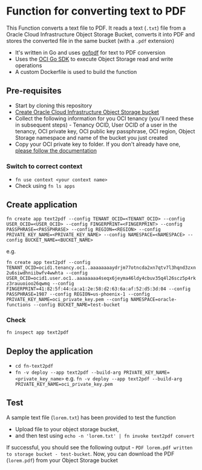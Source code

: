 # Function for converting text to PDF

This Function converts a text file to PDF. It reads a text (`.txt`) file from a Oracle Cloud Infrastructure Object Storage Bucket, converts it into PDF and stores the converted file in the same bucket (with a `.pdf` extension)

- It's written in Go and uses [gofpdf](https://github.com/jung-kurt/gofpdf) for text to PDF conversion 
- Uses the [OCI Go SDK](https://github.com/oracle/oci-go-sdk) to execute Object Storage read and write operations
- A custom Dockerfile is used to build the function

## Pre-requisites

- Start by cloning this repository
- [Create Oracle Cloud Infrastructure Object Storage bucket](https://docs.cloud.oracle.com/iaas/Content/Object/Tasks/managingbuckets.htm#usingconsole)
- Collect the following information for you OCI tenancy (you'll need these in subsequent steps) - Tenancy OCID, User OCID of a user in the tenancy, OCI private key, OCI public key passphrase, OCI region, Object Storage namespace and name of the bucket you just created
- Copy your OCI private key to folder. If you don't already have one, [please follow the documentation](https://docs.cloud.oracle.com/iaas/Content/API/Concepts/apisigningkey.htm#How)


### Switch to correct context

- `fn use context <your context name>`
- Check using `fn ls apps`

## Create application

`fn create app text2pdf --config TENANT_OCID=<TENANT_OCID> --config USER_OCID=<USER_OCID> --config FINGERPRINT=<FINGERPRINT> --config PASSPHRASE=<PASSPHRASE> --config REGION=<REGION> --config PRIVATE_KEY_NAME=<PRIVATE_KEY_NAME> --config NAMESPACE=<NAMESPACE> --config BUCKET_NAME=<BUCKET_NAME>`

e.g.

`fn create app text2pdf --config TENANT_OCID=ocid1.tenancy.oc1..aaaaaaaaydrjm77otncda2xn7qtv7l3hqnd3zxn2u6siwdhniibwfv4wwhta --config USER_OCID=ocid1.user.oc1..aaaaaaaa4seqx6jeyma46ldy4cbuv35q4l26scz5p4rkz3rauuoioo26qwmq --config FINGERPRINT=41:82:5f:44:ca:a1:2e:58:d2:63:6a:af:52:d5:3d:04 --config PASSPHRASE=1987 --config REGION=us-phoenix-1 --config PRIVATE_KEY_NAME=oci_private_key.pem --config NAMESPACE=oracle-functions --config BUCKET_NAME=test-bucket`

### Check

`fn inspect app text2pdf`

## Deploy the application

- `cd fn-text2pdf` 
- `fn -v deploy --app text2pdf --build-arg PRIVATE_KEY_NAME=<private_key_name>` e.g. `fn -v deploy --app text2pdf --build-arg PRIVATE_KEY_NAME=oci_private_key.pem`

## Test

A sample text file (`lorem.txt`) has been provided to test the function

- Upload file to your object storage bucket,
- and then test using `echo -n 'lorem.txt' | fn invoke text2pdf convert`

If successful, you should see the following output - `PDF lorem.pdf written to storage bucket - test-bucket`. Now, you can download the PDF (`lorem.pdf`) from your Object Storage bucket
